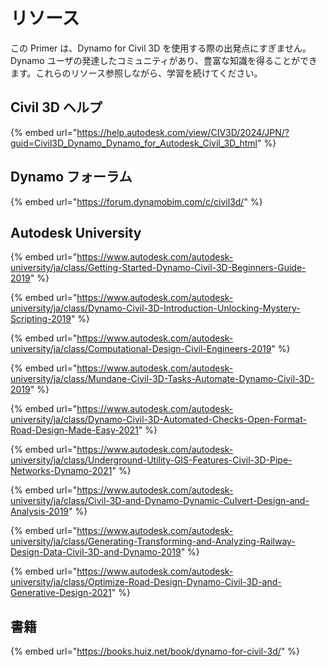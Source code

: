 # リソース

この Primer は、Dynamo for Civil 3D を使用する際の出発点にすぎません。Dynamo ユーザの発達したコミュニティがあり、豊富な知識を得ることができます。これらのリソース参照しながら、学習を続けてください。

## Civil 3D ヘルプ

{% embed url="https://help.autodesk.com/view/CIV3D/2024/JPN/?guid=Civil3D_Dynamo_Dynamo_for_Autodesk_Civil_3D_html" %}

## Dynamo フォーラム

{% embed url="https://forum.dynamobim.com/c/civil3d/" %}

## Autodesk University

{% embed url="https://www.autodesk.com/autodesk-university/ja/class/Getting-Started-Dynamo-Civil-3D-Beginners-Guide-2019" %}

{% embed url="https://www.autodesk.com/autodesk-university/ja/class/Dynamo-Civil-3D-Introduction-Unlocking-Mystery-Scripting-2019" %}

{% embed url="https://www.autodesk.com/autodesk-university/ja/class/Computational-Design-Civil-Engineers-2019" %}

{% embed url="https://www.autodesk.com/autodesk-university/ja/class/Mundane-Civil-3D-Tasks-Automate-Dynamo-Civil-3D-2019" %}

{% embed url="https://www.autodesk.com/autodesk-university/ja/class/Dynamo-Civil-3D-Automated-Checks-Open-Format-Road-Design-Made-Easy-2021" %}

{% embed url="https://www.autodesk.com/autodesk-university/ja/class/Underground-Utility-GIS-Features-Civil-3D-Pipe-Networks-Dynamo-2021" %}

{% embed url="https://www.autodesk.com/autodesk-university/ja/class/Civil-3D-and-Dynamo-Dynamic-Culvert-Design-and-Analysis-2019" %}

{% embed url="https://www.autodesk.com/autodesk-university/ja/class/Generating-Transforming-and-Analyzing-Railway-Design-Data-Civil-3D-and-Dynamo-2019" %}

{% embed url="https://www.autodesk.com/autodesk-university/ja/class/Optimize-Road-Design-Dynamo-Civil-3D-and-Generative-Design-2021" %}

## 書籍

{% embed url="https://books.huiz.net/book/dynamo-for-civil-3d/" %}
